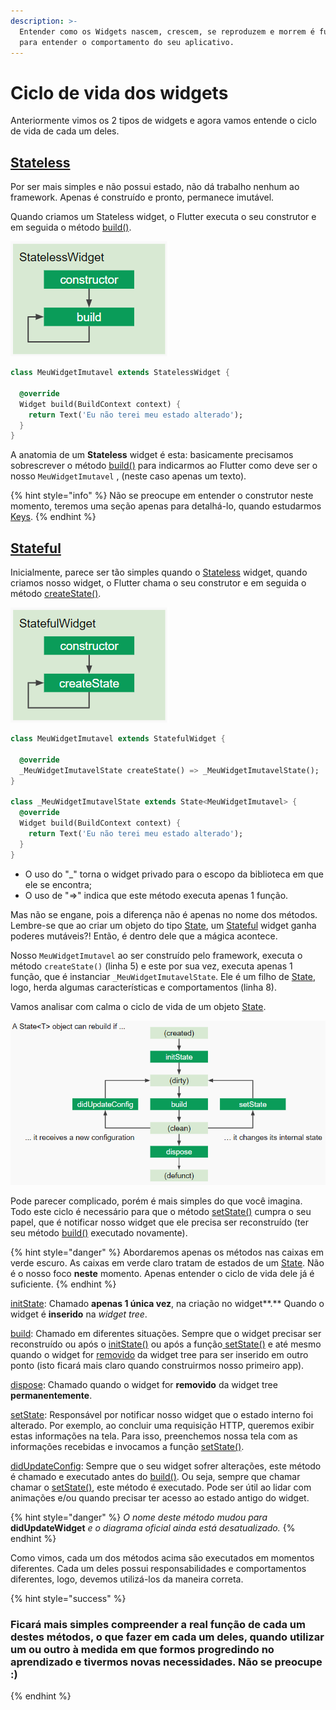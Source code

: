 ```yaml
---
description: >-
  Entender como os Widgets nascem, crescem, se reproduzem e morrem é fundamental
  para entender o comportamento do seu aplicativo.
---
```


# Ciclo de vida dos widgets

Anteriormente vimos os 2 tipos de widgets e agora vamos entende o ciclo de vida de cada um deles.

## [Stateless](https://api.flutter.dev/flutter/widgets/StatelessWidget-class.html)

Por ser mais simples e não possui estado, não dá trabalho nenhum ao framework. Apenas é construído e pronto, permanece imutável. 

Quando criamos um Stateless widget, o Flutter executa o seu construtor e em seguida o método [build\(\)](https://api.flutter.dev/flutter/widgets/StatelessWidget/build.html). 

![Ciclo de vida de um Stateless widget](../.gitbook/assets/stateless.png)

```dart
class MeuWidgetImutavel extends StatelessWidget {

  @override
  Widget build(BuildContext context) {
    return Text('Eu não terei meu estado alterado');
  }
}
```

A anatomia de um **Stateless** widget é esta: basicamente precisamos sobrescrever o método [build\(\)](https://api.flutter.dev/flutter/widgets/StatelessWidget/build.html) para indicarmos ao Flutter como deve ser o nosso `MeuWidgetImutavel` , \(neste caso apenas um texto\). 

{% hint style="info" %}
Não se preocupe em entender o construtor neste momento, teremos uma seção apenas para detalhá-lo, quando estudarmos [Keys](https://flutter.dev/docs/development/ui/widgets-intro#keys).
{% endhint %}

## [Stateful](https://api.flutter.dev/flutter/widgets/StatefulWidget-class.html)

Inicialmente, parece ser tão simples quando o [Stateless](https://api.flutter.dev/flutter/widgets/StatelessWidget-class.html) widget, quando criamos nosso widget, o Flutter chama o seu construtor e em seguida o método [createState\(\)](https://api.flutter.dev/flutter/widgets/StatefulWidget/createState.html). 

![Ciclo de vida de um Stateful widget](../.gitbook/assets/stateful.png)

```dart
class MeuWidgetImutavel extends StatefulWidget {

  @override
  _MeuWidgetImutavelState createState() => _MeuWidgetImutavelState();
}

class _MeuWidgetImutavelState extends State<MeuWidgetImutavel> {
  @override
  Widget build(BuildContext context) {
    return Text('Eu não terei meu estado alterado');
  }
}
```

* O uso do "\_" torna o widget privado para o escopo da biblioteca em que ele se encontra;
* O uso de "=&gt;" indica que este método executa apenas 1 função.

Mas não se engane, pois a diferença não é apenas no nome dos métodos. Lembre-se que ao criar um objeto do tipo [State](https://api.flutter.dev/flutter/widgets/State-class.html), um [Stateful](https://api.flutter.dev/flutter/widgets/StatefulWidget-class.html) widget ganha poderes mutáveis?! Então, é dentro dele que a mágica acontece.

Nosso `MeuWidgetImutavel` ao ser construído pelo framework, executa o método `createState()`  \(linha 5\) e este por sua vez, executa apenas 1 função, que é instanciar  `_MeuWidgetImutavelState`. Ele é um filho de [State](https://api.flutter.dev/flutter/widgets/State-class.html), logo, herda algumas características e comportamentos \(linha 8\).

Vamos analisar com calma o ciclo de vida de um objeto [State](https://api.flutter.dev/flutter/widgets/State-class.html).

![](../.gitbook/assets/state.png)

Pode parecer complicado, porém é mais simples do que você imagina. Todo este ciclo é necessário para que o método [setState\(\)](https://api.flutter.dev/flutter/widgets/State/setState.html) cumpra o seu papel, que é notificar nosso widget que ele precisa ser reconstruído \(ter seu método [build\(\)](https://api.flutter.dev/flutter/widgets/State/build.html) executado novamente\).

{% hint style="danger" %}
Abordaremos apenas os métodos nas caixas em verde escuro. As caixas em verde claro tratam de estados de um [State](https://api.flutter.dev/flutter/widgets/State-class.html). Não é o nosso foco **neste** momento. Apenas entender o ciclo de vida dele já é suficiente. 
{% endhint %}

[initState](https://api.flutter.dev/flutter/widgets/State/initState.html): Chamado **apenas 1 única vez**, na criação no widget**.** Quando o widget é **inserido** na _widget tree_.

[build](https://api.flutter.dev/flutter/widgets/State/build.html): Chamado em diferentes situações. Sempre que o widget precisar ser reconstruído ou após o [initState\(\)](https://api.flutter.dev/flutter/widgets/State/initState.html) ou após a função[ setState\(\)](https://api.flutter.dev/flutter/widgets/State/setState.html) e até mesmo quando o widget for [removido](https://api.flutter.dev/flutter/widgets/State/deactivate.html) da widget tree para ser inserido em outro ponto \(isto ficará mais claro quando construirmos nosso primeiro app\).

[dispose](https://api.flutter.dev/flutter/widgets/State/dispose.html): Chamado quando o widget for **removido** da widget tree **permanentemente**. 

[setState](https://api.flutter.dev/flutter/widgets/State/setState.html): Responsável por notificar nosso widget que o estado interno foi alterado. Por exemplo, ao concluir uma requisição HTTP, queremos exibir estas informações na tela. Para isso, preenchemos nossa tela com as informações recebidas e invocamos a função [setState\(\)](https://api.flutter.dev/flutter/widgets/State/setState.html). 

[didUpdateConfig](https://api.flutter.dev/flutter/widgets/State/didUpdateWidget.html): Sempre que o seu widget sofrer alterações, este método é chamado e executado antes do [build\(\)](https://api.flutter.dev/flutter/widgets/State/build.html). Ou seja, sempre que chamar chamar o [setState\(\)](https://api.flutter.dev/flutter/widgets/State/setState.html), este método é executado. Pode ser útil ao lidar com animações e/ou quando precisar ter acesso ao estado antigo do widget.

{% hint style="danger" %}
_O nome deste método mudou para_ **didUpdateWidget** _e o diagrama oficial ainda está desatualizado._
{% endhint %}

Como vimos, cada um dos métodos acima são executados em momentos diferentes. Cada um deles possui responsabilidades e comportamentos diferentes, logo, devemos utilizá-los da maneira correta.  

{% hint style="success" %}
### Ficará mais simples compreender a real função de cada um destes métodos, o que fazer em cada um deles, quando utilizar um ou outro à medida em que formos progredindo no aprendizado e tivermos novas necessidades. Não se preocupe :\)
{% endhint %}



